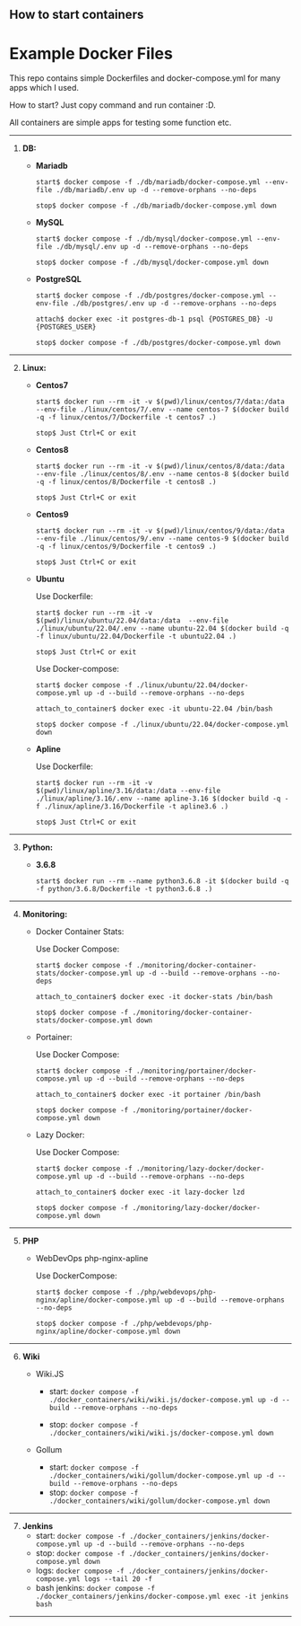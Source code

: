 ## How to start containers

# Example Docker Files

This repo contains simple Dockerfiles and docker-compose.yml for many apps which I used. 

How to start? Just copy command and run container :D. 

All containers are simple apps for testing some function etc.
___
1. __DB:__
    - __Mariadb__
        ```shell
        start$ docker compose -f ./db/mariadb/docker-compose.yml --env-file ./db/mariadb/.env up -d --remove-orphans --no-deps

        stop$ docker compose -f ./db/mariadb/docker-compose.yml down
        ```

    - __MySQL__
        ```shell
        start$ docker compose -f ./db/mysql/docker-compose.yml --env-file ./db/mysql/.env up -d --remove-orphans --no-deps

        stop$ docker compose -f ./db/mysql/docker-compose.yml down
        ```

    - __PostgreSQL__
        ```shell
        start$ docker compose -f ./db/postgres/docker-compose.yml --env-file ./db/postgres/.env up -d --remove-orphans --no-deps

        attach$ docker exec -it postgres-db-1 psql {POSTGRES_DB} -U {POSTGRES_USER}

        stop$ docker compose -f ./db/postgres/docker-compose.yml down
        ```
___
2. __Linux:__
    - __Centos7__
        ```shell
        start$ docker run --rm -it -v $(pwd)/linux/centos/7/data:/data --env-file ./linux/centos/7/.env --name centos-7 $(docker build -q -f linux/centos/7/Dockerfile -t centos7 .)

        stop$ Just Ctrl+C or exit
        ```

    - __Centos8__
        ```shell
        start$ docker run --rm -it -v $(pwd)/linux/centos/8/data:/data --env-file ./linux/centos/8/.env --name centos-8 $(docker build -q -f linux/centos/8/Dockerfile -t centos8 .)

        stop$ Just Ctrl+C or exit
        ```

    - __Centos9__
        ```shell
        start$ docker run --rm -it -v $(pwd)/linux/centos/9/data:/data --env-file ./linux/centos/9/.env --name centos-9 $(docker build -q -f linux/centos/9/Dockerfile -t centos9 .)

        stop$ Just Ctrl+C or exit
        ```

    - __Ubuntu__
        
        Use Dockerfile: 
        ```shell
        start$ docker run --rm -it -v $(pwd)/linux/ubuntu/22.04/data:/data  --env-file ./linux/ubuntu/22.04/.env --name ubuntu-22.04 $(docker build -q -f linux/ubuntu/22.04/Dockerfile -t ubuntu22.04 .)

        stop$ Just Ctrl+C or exit
        ```

        Use Docker-compose:  
        ```shell  
        start$ docker compose -f ./linux/ubuntu/22.04/docker-compose.yml up -d --build --remove-orphans --no-deps

        attach_to_container$ docker exec -it ubuntu-22.04 /bin/bash

        stop$ docker compose -f ./linux/ubuntu/22.04/docker-compose.yml down
        ```

    - __Apline__

        Use Dockerfile:
        ```shell
        start$ docker run --rm -it -v $(pwd)/linux/apline/3.16/data:/data --env-file ./linux/apline/3.16/.env --name apline-3.16 $(docker build -q -f ./linux/apline/3.16/Dockerfile -t apline3.6 .)

        stop$ Just Ctrl+C or exit
        ```
___
3. __Python:__
    - __3.6.8__

        ```shell
        start$ docker run --rm --name python3.6.8 -it $(docker build -q -f python/3.6.8/Dockerfile -t python3.6.8 .)
        ```
___
4. __Monitoring:__
    - Docker Container Stats:

        Use Docker Compose:
        ```shell
        start$ docker compose -f ./monitoring/docker-container-stats/docker-compose.yml up -d --build --remove-orphans --no-deps

        attach_to_container$ docker exec -it docker-stats /bin/bash

        stop$ docker compose -f ./monitoring/docker-container-stats/docker-compose.yml down
        ```
        
    - Portainer:

        Use Docker Compose:
        ```shell
        start$ docker compose -f ./monitoring/portainer/docker-compose.yml up -d --build --remove-orphans --no-deps

        attach_to_container$ docker exec -it portainer /bin/bash

        stop$ docker compose -f ./monitoring/portainer/docker-compose.yml down
        ```
    
    - Lazy Docker:

        Use Docker Compose:
        ```shell
        start$ docker compose -f ./monitoring/lazy-docker/docker-compose.yml up -d --build --remove-orphans --no-deps

        attach_to_container$ docker exec -it lazy-docker lzd

        stop$ docker compose -f ./monitoring/lazy-docker/docker-compose.yml down
        ```
___
5. __PHP__
    - WebDevOps php-nginx-apline

        Use DockerCompose:
        ```shell
        start$ docker compose -f ./php/webdevops/php-nginx/apline/docker-compose.yml up -d --build --remove-orphans --no-deps
        
        stop$ docker compose -f ./php/webdevops/php-nginx/apline/docker-compose.yml down
        ```
___
6. __Wiki__
    - Wiki.JS
        - start: `docker compose -f ./docker_containers/wiki/wiki.js/docker-compose.yml up -d --build --remove-orphans --no-deps`
        
        - stop: `docker compose -f ./docker_containers/wiki/wiki.js/docker-compose.yml down`

    - Gollum
        - start: `docker compose -f ./docker_containers/wiki/gollum/docker-compose.yml up -d --build --remove-orphans --no-deps`
        - stop: `docker compose -f ./docker_containers/wiki/gollum/docker-compose.yml down`
___
7. __Jenkins__
   - start: `docker compose -f ./docker_containers/jenkins/docker-compose.yml up -d --build --remove-orphans --no-deps`
   - stop: `docker compose -f ./docker_containers/jenkins/docker-compose.yml down`
   - logs: `docker compose -f ./docker_containers/jenkins/docker-compose.yml logs --tail 20 -f`
   - bash jenkins: `docker compose -f ./docker_containers/jenkins/docker-compose.yml exec -it jenkins bash`
___